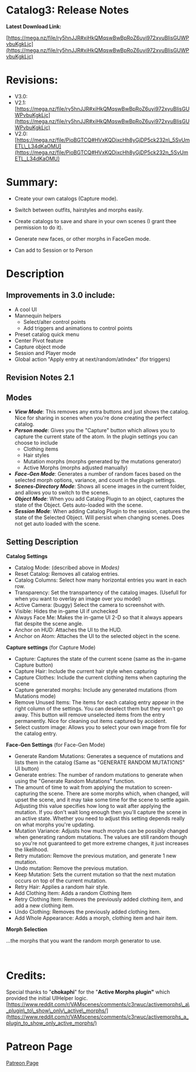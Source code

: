
# Catalog3: Release Notes

**Latest Download Link:**

[https://mega.nz/file/ry5hnJJR#xiHkQMqswBwBpRoZ6uyi972xyuBIisGUWPvbuKgkLjc](https://mega.nz/file/ry5hnJJR#xiHkQMqswBwBpRoZ6uyi972xyuBIisGUWPvbuKgkLjc)

# Revisions:

* V3.0: 
* V2.1: [https://mega.nz/file/ry5hnJJR#xiHkQMqswBwBpRoZ6uyi972xyuBIisGUWPvbuKgkLjc](https://mega.nz/file/ry5hnJJR#xiHkQMqswBwBpRoZ6uyi972xyuBIisGUWPvbuKgkLjc)
* V2.0: [https://mega.nz/file/PioBGTCQ#HVxKQDixcHh8yGjDP5ck232n\_5SvUmETL\_L34dKaOMU](https://mega.nz/file/PioBGTCQ#HVxKQDixcHh8yGjDP5ck232n_5SvUmETL_L34dKaOMU)

# Summary:

* Create your own catalogs (Capture mode).
* Switch between outfits, hairstyles and morphs easily.
* Create catalogs to save and share in your own scenes (I grant thee permission to do it).
* Generate new faces, or other morphs in FaceGen mode.

* Can add to Session or to Person

# Description

## Improvements in 3.0 include:
* A cool UI
* Mannequin helpers
    * Select/alter control points
    * Add triggers and animations to control points
* Preset catalog quick menu
* Center Pivot feature
* Capture object mode
* Session and Player mode
* Global action "Apply entry at next/random/atIndex" (for triggers)

## Revision Notes 2.1

## Modes

* ***View Mode***: This removes any extra buttons and just shows the catalog. Nice for sharing in scenes when you're done creating the perfect catalog.
* ***Person mode***: Gives you the "Capture" button which allows you to capture the current state of the atom. In the plugin settings you can choose to include
   * Clothing items
   * Hair styles
   * Mutation morphs (morphs generated by the mutations generator)
   * Active Morphs (morphs adjusted manually)
* ***Face-Gen Mode***: Generates a number of random faces based on the selected morph options, variance, and count in the plugin settings.
* ***Scenes-Directory Mode***: Shows all scene images in the current folder, and allows you to switch to the scenes.
* ***Object Mode***: When you add Catalog Plugin to an object, captures the state of the Object. Gets auto-loaded with the scene.
* ***Session Mode***: When adding Catalog Plugin to the session, captures the state of the Selected Object. Will persist when changing scenes. Does not get auto loaded with the scene. 

## Setting Description

**Catalog Settings**

* Catalog Mode: (described above in *Modes)*
* Reset Catalog: Removes all catalog entries.
* Catalog Columns: Select how many horizontal entries you want in each row.
* Transparency: Set the transpartency of the catalog images. (Usefull for when you want to overlay an image over you model)
* Active Camera: (buggy) Select the camera to screenshot with.
* Visible: Hides the in-game UI if unchecked
* Always Face Me: Makes the in-game UI 2-D so that it always appears flat despite the scene angle.
* Anchor on HUD: Attaches the UI to the HUD.
* Anchor on Atom: Attaches the UI to the selected object in the scene.

**Capture settings** (for Capture Mode)

* Capture: Captures the state of the current scene (same as the in-game Capture button)
* Capture Hair: Include the current hair style when capturing
* Capture Clothes: Include the current clothing items when capturing the scene
* Capture generated morphs: Include any generated mutations (from Mutations mode)
* Remove Unused Items: The items for each catalog entry appear in the right column of the settings. You can deselect them but they won't go away. This button will remove unselected items from the entry permanently. Nice for cleaning out items captured by accident.
* Select custom image: Allows you to select your own image from file for the catalog entry.

**Face-Gen Settings** (for Face-Gen Mode)

* Generate Random Mutations: Generates a sequence of mutations and lists them in the catalog (Same as "GENERATE RANDOM MUTATIONS" UI button)
* Generate entries: The number of random mutations to generate when using the "Generate Random Mutations" function.
* The amount of time to wait from applying the mutation to screen-capturing the scene. There are some morphs which, when changed, will upset the scene, and it may take some time for the scene to settle again. Adjusting this value specifies how long to wait after applying the mutation. If you don't wait long enough then you'll capture the scene in an active state. Whether you need to adjust this setting depends really on what morphs you're updating.
* Mutation Variance: Adjusts how much morphs can be possibly changed when generating random mutations. The values are still random though so you're not guaranteed to get more extreme changes, it just increases the likelihood.
* Retry mutation: Remove the previous mutation, and generate 1 new mutation.
* Undo mutation: Remove the previous mutation.
* Keep Mutation: Sets the current mutation so that the next mutation occurs on top of the current mutation.
* Retry Hair: Applies a random hair style.
* Add Clothing Item: Adds a random Clothing Item
* Retry Clothing Item: Removes the previously added clothing item, and add a new clothing item.
* Undo Clothing: Removes the previously added clothing item.
* Add Whole Appearance: Adds a morph, clothing item and hair item.

**Morph Selection**

...the morphs that you want the random morph generator to use.

&#x200B;

# Credits:

Special thanks to "**chokaphi**" for the "**Active Morphs plugin"** which provided the initial UIHelper logic.[https://www.reddit.com/r/VAMscenes/comments/c3rwuc/activemorphs\_a\_plugin\_to\_show\_only\_active\_morphs/](https://www.reddit.com/r/VAMscenes/comments/c3rwuc/activemorphs_a_plugin_to_show_only_active_morphs/)

# Patreon Page

[Patreon Page](https://patreon.com/user?0=u&1=%3D&2=3&3=0&4=0&5=1&6=7&7=1&8=2&9=8&utm_medium=social&utm_source=twitter&utm_campaign=creatorshare)